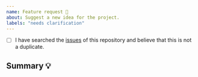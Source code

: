 ```yaml
---
name: Feature request 💄
about: Suggest a new idea for the project.
labels: "needs clarification"
---
```


<!-- Checked checkbox should look like this: [x] -->

- [ ] I have searched the [issues](https://github.com/openkfw/TruBudget/issues) of this repository and believe that this is not a duplicate.

## Summary 💡
